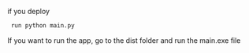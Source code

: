 if you deploy  
```bash
 run python main.py
```    
If you want to run the app, go to the dist folder and run the main.exe file
